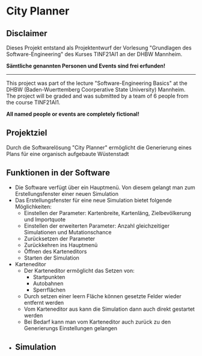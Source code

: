 # City Planner

## Disclaimer

Dieses Projekt entstand als Projektentwurf der Vorlesung "Grundlagen des Software-Engineering" des Kurses TINF21AI1 an der DHBW Mannheim.

**Sämtliche genannten Personen und Events sind frei erfunden!**

---

This project was part of the lecture "Software-Engineering Basics" at the DHBW (Baden-Wuerttemberg Coorperative State University) Mannheim. The project will be graded and was submitted by a team of 6 people from the course TINF21AI1.

**All named people or events are completely fictional!**

## Projektziel

Durch die Softwarelösung "City Planner" ermöglicht die Generierung eines Plans für eine organisch aufgebaute Wüstenstadt

## Funktionen in der Software

- Die Software verfügt über ein Hauptmenü. Von diesem gelangt man zum Erstellungsfenster einer neuen Simulation
- Das Erstellungsfenster für eine neue Simulation bietet folgende Möglichkeiten:
  - Einstellen der Parameter: Kartenbreite, Kartenläng, Zielbevölkerung und Importquote
  - Einstellen der erweiterten Parameter: Anzahl gleichzeitiger Simulationen und Mutationschance
  - Zurücksetzen der Parameter
  - Zurückkehren ins Hauptmenü
  - Öffnen des Karteneditors
  - Starten der Simulation
- Karteneditor
  - Der Karteneditor ermöglicht das Setzen von:
    - Startpunkten
    - Autobahnen
    - Sperrflächen
  - Durch setzen einer leern Fläche können gesetzte Felder wieder entfernt werden
  - Vom Karteneditor aus kann die Simulation dann auch direkt gestartet werden
  - Bei Bedarf kann man vom Karteneditor auch zurück zu den Generierungs Einstellungen gelangen
- Simulation
  - 
